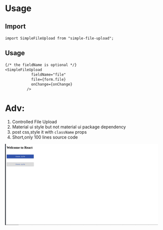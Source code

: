 # Usage

## Import
`import SimpleFileUpload from "simple-file-upload";`

## Usage

```
{/* the fieldName is optional */}
<SimpleFileUpload
            fieldName="file"
            file={form.file}
            onChange={onChange}
          />
```

# Adv:

1.  Controlled File Upload
2.  Material ui style but not material ui package dependency
3.  post css,style it with `className` props
4.  Short,only 100 lines source code 
 
<img src="./presentation.gif" />
